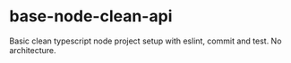 # base-node-clean-api
Basic clean typescript node project setup with eslint, commit and test. No architecture.
